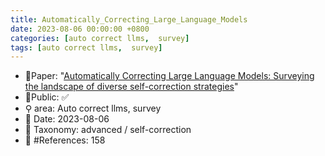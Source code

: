 ```yaml
---
title: Automatically_Correcting_Large_Language_Models
date: 2023-08-06 00:00:00 +0800
categories: [auto correct llms,  survey]
tags: [auto correct llms,  survey]
---
```


- 📙Paper: "[Automatically Correcting Large Language Models: Surveying the landscape of diverse self-correction strategies](https://www.semanticscholar.org/paper/Automatically-Correcting-Large-Language-Models%3A-the-Pan-Saxon/a88a71d213447f4c0ac8949cd150d13956316526)"
- 🔑Public: ✅
- ⚲ area: Auto correct llms,  survey
- 📅 Date: 2023-08-06
- 🔎 Taxonomy: advanced / self-correction
- 📝 #References: 158
